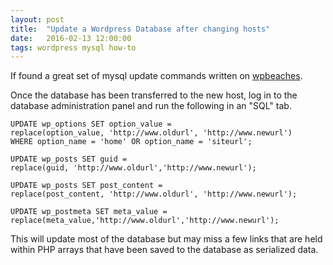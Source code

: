 ```yaml
---
layout: post
title:  "Update a Wordpress Database after changing hosts"
date:   2016-02-13 12:00:00
tags: wordpress mysql how-to
---
```


If found a great set of mysql update commands written on [wpbeaches](https://wpbeaches.com/updating-wordpress-mysql-database-after-moving-to-a-new-url/).

Once the database has been transferred to the new host, log in to the database
administration panel and run the following in an "SQL" tab.

```
UPDATE wp_options SET option_value = 
replace(option_value, 'http://www.oldurl', 'http://www.newurl') 
WHERE option_name = 'home' OR option_name = 'siteurl';

UPDATE wp_posts SET guid = 
replace(guid, 'http://www.oldurl','http://www.newurl');

UPDATE wp_posts SET post_content = 
replace(post_content, 'http://www.oldurl', 'http://www.newurl');

UPDATE wp_postmeta SET meta_value = 
replace(meta_value,'http://www.oldurl','http://www.newurl');
```

This will update most of the database but may miss a few links that are held within
PHP arrays that have been saved to the database as serialized data.